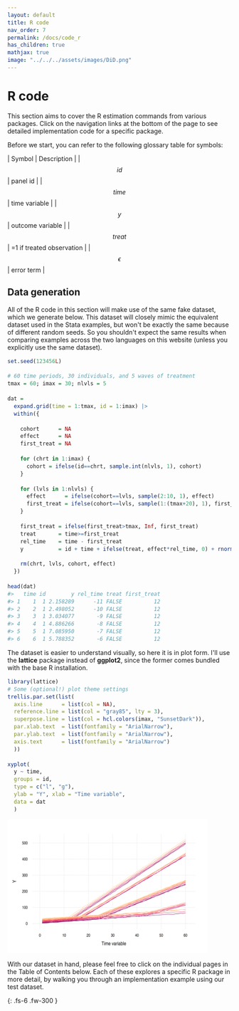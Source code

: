 ```yaml
---
layout: default
title: R code
nav_order: 7
permalink: /docs/code_r
has_children: true
mathjax: true
image: "../../../assets/images/DiD.png"
---
```


# R code

This section aims to cover the R estimation commands from various packages. 
Click on the navigation links at the bottom of the page to see detailed 
implementation code for a specific package.

Before we start, you can refer to the following glossary table for symbols:

| Symbol | Description | 
| $$ id $$ | panel id |
| $$ time $$ | time variable |
| $$ y $$ | outcome variable |
| $$ treat $$ | =1 if treated observation |
| $$ \epsilon $$ | error term |

## Data generation

All of the R code in this section will make use of the same fake dataset, which
we generate below. This dataset will closely mimic the equivalent dataset used
in the Stata examples, but won't be exactly the same because of different random
seeds. So you shouldn't expect the same results when comparing examples across
the two languages on this website (unless you explicitly use the same dataset).

```r
set.seed(123456L)

# 60 time periods, 30 individuals, and 5 waves of treatment
tmax = 60; imax = 30; nlvls = 5

dat = 
  expand.grid(time = 1:tmax, id = 1:imax) |>
  within({
    
    cohort      = NA
    effect      = NA
    first_treat = NA
    
    for (chrt in 1:imax) {
      cohort = ifelse(id==chrt, sample.int(nlvls, 1), cohort)
    }
    
    for (lvls in 1:nlvls) {
      effect      = ifelse(cohort==lvls, sample(2:10, 1), effect)
      first_treat = ifelse(cohort==lvls, sample(1:(tmax+20), 1), first_treat)
    }
    
    first_treat = ifelse(first_treat>tmax, Inf, first_treat)
    treat       = time>=first_treat
    rel_time    = time - first_treat
    y           = id + time + ifelse(treat, effect*rel_time, 0) + rnorm(imax*tmax)
    
    rm(chrt, lvls, cohort, effect)
  })

head(dat)
#>   time id        y rel_time treat first_treat
#> 1    1  1 2.158289      -11 FALSE          12
#> 2    2  1 2.498052      -10 FALSE          12
#> 3    3  1 3.034077       -9 FALSE          12
#> 4    4  1 4.886266       -8 FALSE          12
#> 5    5  1 7.085950       -7 FALSE          12
#> 6    6  1 5.788352       -6 FALSE          12
```

The dataset is easier to understand visually, so here it is in plot form. I'll
use the **lattice** package instead of **ggplot2**, since the former comes
bundled with the base R installation.

```r
library(lattice)
# Some (optional!) plot theme settings
trellis.par.set(list(
  axis.line      = list(col = NA),
  reference.line = list(col = "gray85", lty = 3),
  superpose.line = list(col = hcl.colors(imax, "SunsetDark")),
  par.xlab.text  = list(fontfamily = "ArialNarrow"),
  par.ylab.text  = list(fontfamily = "ArialNarrow"),
  axis.text      = list(fontfamily = "ArialNarrow")
  ))

xyplot(
  y ~ time,  
  groups = id,
  type = c("l", "g"),
  ylab = "Y", xlab = "Time variable",
  data = dat
  )
```

<img src="../../assets/images/test_data_R.png" height="300">

With our dataset in hand, please feel free to click on the individual pages
in the Table of Contents below. Each of these explores a specific R package 
in more detail, by walking you through an implementation example using our
test dataset.

{: .fs-6 .fw-300 }
